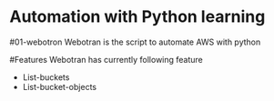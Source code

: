# Automation with Python learning


#01-webotron
Webotran is the script to automate AWS with python

#Features
 Webotran has currently following feature

 - List-buckets
 - List-bucket-objects
